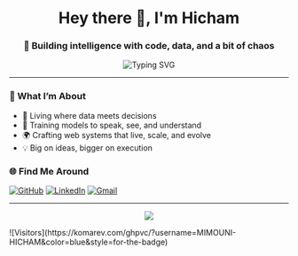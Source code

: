 <h1 align="center">Hey there 👋, I'm Hicham</h1>
<h3 align="center">🚀 Building intelligence with code, data, and a bit of chaos</h3>

<p align="center">
  <img src="https://readme-typing-svg.herokuapp.com?font=Fira+Code&size=22&pause=700&center=true&vCenter=true&width=500&lines=AI+Engineer;NLP+Wizard;Big+Data+Juggler" alt="Typing SVG" />
</p>



---

### 🧠 What I’m About

- 🧬 Living where data meets decisions
- 💬 Training models to speak, see, and understand
- 🌍 Crafting web systems that live, scale, and evolve
- 💡 Big on ideas, bigger on execution

### 🌐 Find Me Around

[![GitHub](https://img.shields.io/badge/GitHub-100000?style=for-the-badge&logo=github&logoColor=white)](https://github.com/MIMOUNI-HICHAM)
[![LinkedIn](https://img.shields.io/badge/LinkedIn-0A66C2?style=for-the-badge&logo=linkedin&logoColor=white)](https://www.linkedin.com/in/hicham-mimouni-118b01200)
[![Gmail](https://img.shields.io/badge/Gmail-D14836?style=for-the-badge&logo=gmail&logoColor=white)](mailto:mimouni.hicham.2002@gmail.com)


---

<p align="center">
  <img src="https://github-readme-streak-stats.herokuapp.com/?user=MIMOUNI-HICHAM&theme=tokyonight" />
</p>
![Visitors](https://komarev.com/ghpvc/?username=MIMOUNI-HICHAM&color=blue&style=for-the-badge)
